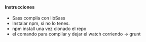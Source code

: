 #### Instrucciones
* Sass compila con libSass
* Instalar npm, si no lo tenes.
* npm install una vez clonado el repo
* el comando para compilar y dejar el watch corriendo -> grunt
